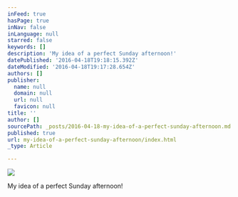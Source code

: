 ```yaml
---
inFeed: true
hasPage: true
inNav: false
inLanguage: null
starred: false
keywords: []
description: 'My idea of a perfect Sunday afternoon!'
datePublished: '2016-04-18T19:18:15.392Z'
dateModified: '2016-04-18T19:17:28.654Z'
authors: []
publisher:
  name: null
  domain: null
  url: null
  favicon: null
title: ''
author: []
sourcePath: _posts/2016-04-18-my-idea-of-a-perfect-sunday-afternoon.md
published: true
url: my-idea-of-a-perfect-sunday-afternoon/index.html
_type: Article

---
```

![](https://the-grid-user-content.s3-us-west-2.amazonaws.com/ead0960d-efdf-4576-b6e0-7e426aa01790.jpg)

My idea of a perfect Sunday afternoon!